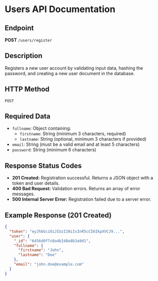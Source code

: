# Users API Documentation

## Endpoint
**POST** `/users/register`

## Description
Registers a new user account by validating input data, hashing the password, and creating a new user document in the database.

## HTTP Method
`POST`

## Required Data
- `fullname`: Object containing:
  - `firstname`: String (minimum 3 characters, required)
  - `lastname`: String (optional, minimum 3 characters if provided)
- `email`: String (must be a valid email and at least 5 characters)
- `password`: String (minimum 6 characters)

## Response Status Codes
- **201 Created:** Registration successful. Returns a JSON object with a token and user details.
- **400 Bad Request:** Validation errors. Returns an array of error messages.
- **500 Internal Server Error:** Registration failed due to a server error.

## Example Response (201 Created)
```json
{
  "token": "eyJhbGciOiJIUzI1NiIsInR5cCI6IkpXVCJ9...",
  "user": {
    "_id": "6456d0f7c0a4b248e8b3a9d1",
    "fullname": {
      "firstname": "John",
      "lastname": "Doe"
    },
    "email": "john.doe@example.com"
  }
}
```